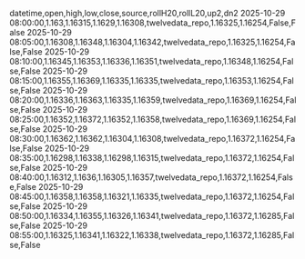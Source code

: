 datetime,open,high,low,close,source,rollH20,rollL20,up2,dn2
2025-10-29 08:00:00,1.163,1.16315,1.1629,1.16308,twelvedata_repo,1.16325,1.16254,False,False
2025-10-29 08:05:00,1.16308,1.16348,1.16304,1.16342,twelvedata_repo,1.16325,1.16254,False,False
2025-10-29 08:10:00,1.16345,1.16353,1.16336,1.16351,twelvedata_repo,1.16348,1.16254,False,False
2025-10-29 08:15:00,1.16355,1.16369,1.16335,1.16335,twelvedata_repo,1.16353,1.16254,False,False
2025-10-29 08:20:00,1.16336,1.16363,1.16335,1.16359,twelvedata_repo,1.16369,1.16254,False,False
2025-10-29 08:25:00,1.16352,1.16372,1.16352,1.16358,twelvedata_repo,1.16369,1.16254,False,False
2025-10-29 08:30:00,1.16362,1.16362,1.16304,1.16308,twelvedata_repo,1.16372,1.16254,False,False
2025-10-29 08:35:00,1.16298,1.16338,1.16298,1.16315,twelvedata_repo,1.16372,1.16254,False,False
2025-10-29 08:40:00,1.16312,1.1636,1.16305,1.16357,twelvedata_repo,1.16372,1.16254,False,False
2025-10-29 08:45:00,1.16358,1.16358,1.16321,1.16335,twelvedata_repo,1.16372,1.16254,False,False
2025-10-29 08:50:00,1.16334,1.16355,1.16326,1.16341,twelvedata_repo,1.16372,1.16285,False,False
2025-10-29 08:55:00,1.16325,1.16341,1.16322,1.16338,twelvedata_repo,1.16372,1.16285,False,False
